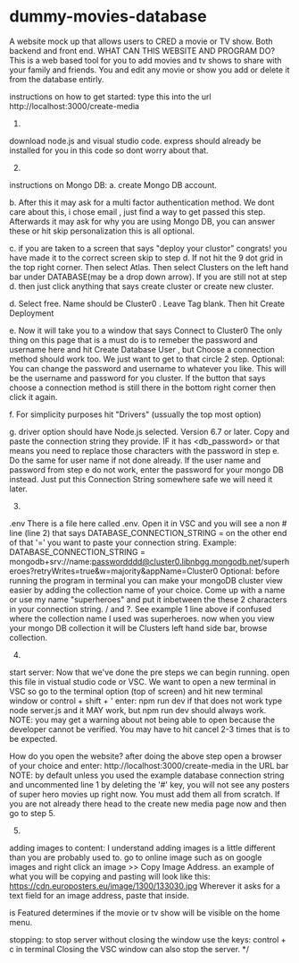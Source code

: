# dummy-movies-database
A website mock up that allows users to CRED a movie or TV show. Both backend and front end. 
WHAT CAN THIS WEBSITE AND PROGRAM DO?
This is a web based tool for you to add movies and tv shows to share with your family and friends. You and edit any movie or show you add or delete it from the database entirly.

instructions on how to get started:
type this into the url
http://localhost:3000/create-media

1.
download node.js and visual studio code. 
express should already be installed for you in this code so dont worry about that.

2.
instructions on Mongo DB:
  a.
create Mongo DB account. 

  b.
After this it may ask for a multi factor authentication method. We dont care about this, i chose email , just find a way to get passed this step.
Afterwards it may ask for why you are using Mongo DB, you can answer these or hit skip personalization this is all optional.

  c.
if you are taken to a screen that says "deploy your clustor" congrats! you have made it to the correct screen skip to step d. 
If not hit the 9 dot grid in the top right corner. Then select Atlas. Then select Clusters on the left hand bar under DATABASE(may be a drop down arrow).
If you are still not at step d. then just click anything that says create cluster or create new cluster.

  d.
Select free. Name should be Cluster0 . Leave Tag blank. Then hit Create Deployment

  e. 
Now it will take you to a window that says Connect to Cluster0
The only thing on this page that is a must do is to remeber the password and username here and hit Create Database User , but Choose a connection method should work too. We just want to get to that circle 2 step.
Optional: You can change the password and username to whatever you like. This will be the username and password for you cluster.
If the button that says choose a connection method is still there in the bottom right corner then click it again.

  f.
For simplicity purposes hit "Drivers" (ussually the top most option)

  g.
driver option should have Node.js selected. Version 6.7 or later. Copy and paste the connection string they provide. IF it has <db_password> or <password> that means you need to replace those characters with the password in step e. Do the same for user name if not done already. If the user name and password from step e do not work, enter the password for your mongo DB instead.
Just put this Connection String somewhere safe we will need it later.

3.
.env
There is a file here called .env. Open it in VSC and you will see a non # line (line 2) that says DATABASE_CONNECTION_STRING =
on the other end of that '=' you want to paste your connection string. Example: DATABASE_CONNECTION_STRING = mongodb+srv://name:passwordddd@cluster0.libnbgg.mongodb.net/superheroes?retryWrites=true&w=majority&appName=Cluster0
Optional: before running the program in terminal you can make your mongoDB cluster view easier by adding the collection name of your choice. Come up with a name or use my name "superheroes" and put it inbetween the these 2 characters in your connection string. / and ?. See example 1 line above if confused where the collection name I used was superheroes.
now when you view your mongo DB collection it will be Clusters left hand side bar, browse collection.

4.
start server:
Now that we've done the pre steps we can begin running.
open this file in  vistual studio code or VSC.
We want to open a new terminal in VSC so go to the terminal option (top of screen) and hit new terminal window or control + shift + '
enter: 
npm run dev
if that does not work type node server.js and it MAY work, but npm run dev should always work.
NOTE: you may get a warning about not being able to open because the developer cannot be verified. You may have to hit cancel 2-3 times that is to be expected.

How do you open the website? after doing the above step open a browser of your choice and enter: http://localhost:3000/create-media in the URL bar
NOTE: by default unless you used the example database connection string and uncommented line 1 by deleting the '#' key, you will not see any posters of super hero movies up right now. You must add them all from scratch. If you are not already there head to the create new media page now and then go to step 5. 


5.

adding images to content: 
I understand adding images is a little different than you are probably used to. go to online image such as on google images and right click an image >> Copy Image Address.
an example of what you will be copying and pasting will look like this: https://cdn.europosters.eu/image/1300/133030.jpg 
Wherever it asks for a text field for an image address, paste that inside.


is Featured determines if the movie or tv show will be visible on the home menu.


stopping:
to stop server without closing the window use the keys: control + c in terminal
Closing the VSC window can also stop the server.
*/
